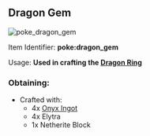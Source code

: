 ## Dragon Gem
![poke_dragon_gem](https://github.com/ItsMePok/PFE/assets/136857747/a2b7204b-1d17-4b68-9cc2-087bc88f8485)

Item Identifier: **poke:dragon_gem**

Usage: **Used in crafting the [Dragon Ring](https://github.com/ItsMePok/PFE/wiki/Dragon-Ring)**

### Obtaining:
* Crafted with:
    * 4x [Onyx Ingot](https://github.com/ItsMePok/PFE/wiki/Onyx-Ingot)
    * 4x Elytra
    * 1x Netherite Block